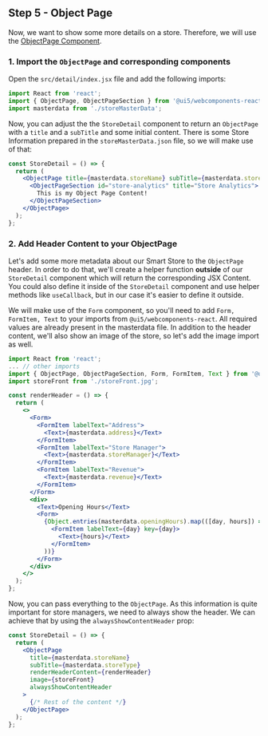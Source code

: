 ## Step 5 - Object Page

Now, we want to show some more details on a store. Therefore, we will use the [ObjectPage Component](https://sap.github.io/ui5-webcomponents-react/?path=/docs/components-objectpage--render-demo).

### 1. Import the `ObjectPage` and corresponding components

Open the `src/detail/index.jsx` file and add the following imports:

```jsx harmony
import React from 'react';
import { ObjectPage, ObjectPageSection } from '@ui5/webcomponents-react';
import masterdata from './storeMasterData';
```

Now, you can adjust the the `StoreDetail` component to return an `ObjectPage`
with a `title` and a `subTitle` and some initial content.
There is some Store Information prepared in the `storeMasterData.json` file, so we will make use of that:

```jsx harmony
const StoreDetail = () => {
  return (
    <ObjectPage title={masterdata.storeName} subTitle={masterdata.storeType}>
      <ObjectPageSection id="store-analytics" title="Store Analytics">
        This is my Object Page Content!
      </ObjectPageSection>
    </ObjectPage>
  );
};
```

### 2. Add Header Content to your ObjectPage

Let's add some more metadata about our Smart Store to the `ObjectPage` header.
In order to do that, we'll create a helper function **outside** of our `StoreDetail` component which will return the corresponding JSX Content.
You could also define it inside of the `StoreDetail` component and use helper methods like `useCallback`, but in our case it's easier to define it outside.

We will make use of the `Form` component, so you'll need to add `Form, FormItem, Text` to your imports from `@ui5/webcomponents-react`.
All required values are already present in the masterdata file.
In addition to the header content, we'll also show an image of the store, so let's add the image import as well.

```jsx harmony
import React from 'react';
... // other imports
import { ObjectPage, ObjectPageSection, Form, FormItem, Text } from '@ui5/webcomponents-react';
import storeFront from './storeFront.jpg';

const renderHeader = () => {
  return (
    <>
      <Form>
        <FormItem labelText="Address">
          <Text>{masterdata.address}</Text>
        </FormItem>
        <FormItem labelText="Store Manager">
          <Text>{masterdata.storeManager}</Text>
        </FormItem>
        <FormItem labelText="Revenue">
          <Text>{masterdata.revenue}</Text>
        </FormItem>
      </Form>
      <div>
        <Text>Opening Hours</Text>
        <Form>
          {Object.entries(masterdata.openingHours).map(([day, hours]) => (
            <FormItem labelText={day} key={day}>
              <Text>{hours}</Text>
            </FormItem>
          ))}
        </Form>
      </div>
    </>
  );
};
```

Now, you can pass everything to the `ObjectPage`. As this information is quite important for store managers, we need to always show the header.
We can achieve that by using the `alwaysShowContentHeader` prop:

```jsx harmony
const StoreDetail = () => {
  return (
    <ObjectPage
      title={masterdata.storeName}
      subTitle={masterdata.storeType}
      renderHeaderContent={renderHeader}
      image={storeFront}
      alwaysShowContentHeader
    >
      {/* Rest of the content */}
    </ObjectPage>
  );
};
```
